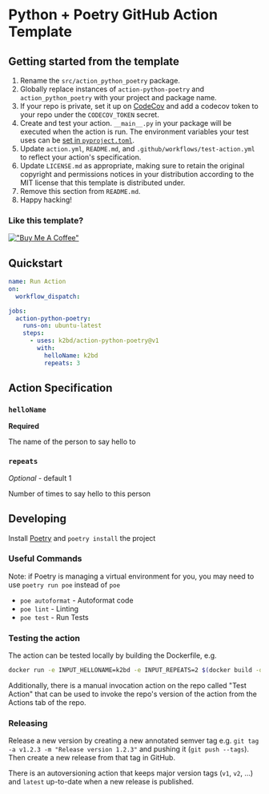 # Python + Poetry GitHub Action Template

## Getting started from the template
1. Rename the `src/action_python_poetry` package.
1. Globally replace instances of `action-python-poetry` and `action_python_poetry` with your project and package name.
1. If your repo is private, set it up on [CodeCov](https://app.codecov.io/) and add a codecov token to your repo under the `CODECOV_TOKEN` secret.
1. Create and test your action. `__main__.py` in your package will be executed when the action is run. The environment variables your test uses can be [set in `pyproject.toml`](https://github.com/k2bd/action-python-poetry/blob/694756b8ff6656f8e1a9a4a141f293100f55229d/pyproject.toml#L39-L41).
1. Update `action.yml`, `README.md`, and `.github/workflows/test-action.yml` to reflect your action's specification.
1. Update `LICENSE.md` as appropriate, making sure to retain the original copyright and permissions notices in your distribution according to the MIT license that this template is distributed under.
1. Remove this section from `README.md`.
1. Happy hacking!

### Like this template?
[!["Buy Me A Coffee"](https://www.buymeacoffee.com/assets/img/custom_images/purple_img.png)](https://www.buymeacoffee.com/k2bd)

## Quickstart

```yml
name: Run Action
on:
  workflow_dispatch:

jobs:
  action-python-poetry:
    runs-on: ubuntu-latest
    steps:
      - uses: k2bd/action-python-poetry@v1
        with:
          helloName: k2bd
          repeats: 3
```

## Action Specification

### `helloName`

**Required**

The name of the person to say hello to

### `repeats`

*Optional* - default 1

Number of times to say hello to this person

## Developing

Install [Poetry](https://python-poetry.org/) and `poetry install` the project

### Useful Commands

Note: if Poetry is managing a virtual environment for you, you may need to use `poetry run poe` instead of `poe`

- `poe autoformat` - Autoformat code
- `poe lint` - Linting
- `poe test` - Run Tests

### Testing the action

The action can be tested locally by building the Dockerfile, e.g.

```sh
docker run -e INPUT_HELLONAME=k2bd -e INPUT_REPEATS=2 $(docker build -q .)
```

Additionally, there is a manual invocation action on the repo called "Test Action" that can be used to invoke the repo's version of the action from the Actions tab of the repo.

### Releasing

Release a new version by creating a new annotated semver tag e.g. `git tag -a v1.2.3 -m "Release version 1.2.3"` and pushing it (`git push --tags`). Then create a new release from that tag in GitHub.

There is an autoversioning action that keeps major version tags (`v1`, `v2`, ...) and `latest` up-to-date when a new release is published.
